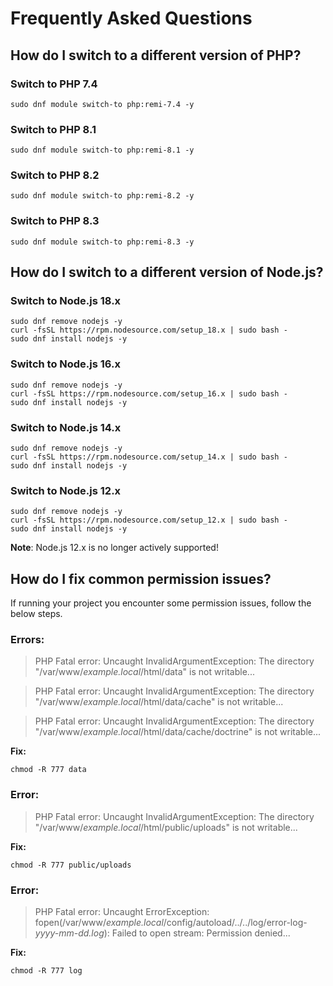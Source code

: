 # Frequently Asked Questions


## How do I switch to a different version of PHP?

### Switch to PHP 7.4

    sudo dnf module switch-to php:remi-7.4 -y

### Switch to PHP 8.1

    sudo dnf module switch-to php:remi-8.1 -y

### Switch to PHP 8.2

    sudo dnf module switch-to php:remi-8.2 -y

### Switch to PHP 8.3

    sudo dnf module switch-to php:remi-8.3 -y


## How do I switch to a different version of Node.js?

### Switch to Node.js 18.x

    sudo dnf remove nodejs -y
    curl -fsSL https://rpm.nodesource.com/setup_18.x | sudo bash -
    sudo dnf install nodejs -y

### Switch to Node.js 16.x

    sudo dnf remove nodejs -y
    curl -fsSL https://rpm.nodesource.com/setup_16.x | sudo bash -
    sudo dnf install nodejs -y

### Switch to Node.js 14.x

    sudo dnf remove nodejs -y
    curl -fsSL https://rpm.nodesource.com/setup_14.x | sudo bash -
    sudo dnf install nodejs -y

### Switch to Node.js 12.x

    sudo dnf remove nodejs -y
    curl -fsSL https://rpm.nodesource.com/setup_12.x | sudo bash -
    sudo dnf install nodejs -y

**Note**: Node.js 12.x is no longer actively supported!


## How do I fix common permission issues?
If running your project you encounter some permission issues, follow the below steps.

### Errors:
> PHP Fatal error:  Uncaught InvalidArgumentException: The directory "/var/www/_example.local_/html/data" is not writable...

> PHP Fatal error:  Uncaught InvalidArgumentException: The directory "/var/www/_example.local_/html/data/cache" is not writable...

> PHP Fatal error:  Uncaught InvalidArgumentException: The directory "/var/www/_example.local_/html/data/cache/doctrine" is not writable...

**Fix:**

    chmod -R 777 data


### Error:
> PHP Fatal error:  Uncaught InvalidArgumentException: The directory "/var/www/_example.local_/html/public/uploads" is not writable...

**Fix:**

    chmod -R 777 public/uploads


### Error:
> PHP Fatal error:  Uncaught ErrorException: fopen(/var/www/_example.local_/config/autoload/../../log/error-log-_yyyy-mm-dd.log_): Failed to open stream: Permission denied...

**Fix:**

    chmod -R 777 log
